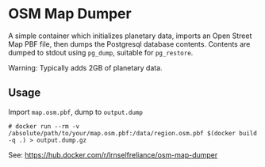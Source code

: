 # OSM Map Dumper

A simple container which initializes planetary data, imports an Open Street Map PBF file, then dumps the Postgresql
database contents.  Contents are dumped to stdout using `pg_dump`, suitable for `pg_restore`.

Warning: Typically adds 2GB of planetary data.

## Usage

Import `map.osm.pbf`, dump to `output.dump`

`# docker run --rm -v /absolute/path/to/your/map.osm.pbf:/data/region.osm.pbf $(docker build -q .) > output.dump.gz`

See: https://hub.docker.com/r/lrnselfreliance/osm-map-dumper
